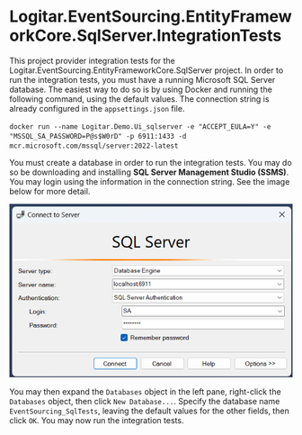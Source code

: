 # Logitar.EventSourcing.EntityFrameworkCore.SqlServer.IntegrationTests

This project provider integration tests for the Logitar.EventSourcing.EntityFrameworkCore.SqlServer
project. In order to run the integration tests, you must have a running Microsoft SQL Server
database. The easiest way to do so is by using Docker and running the following command, using the
default values. The connection string is already configured in the `appsettings.json` file.

`docker run --name Logitar.Demo.Ui_sqlserver -e "ACCEPT_EULA=Y" -e "MSSQL_SA_PASSWORD=P@s$W0rD" -p 6911:1433 -d mcr.microsoft.com/mssql/server:2022-latest`

You must create a database in order to run the integration tests. You may do so be downloading and
installing **SQL Server Management Studio (SSMS)**. You may login using the information in the
connection string. See the image below for more detail.

![SSMS Connection](connection.png)

You may then expand the `Databases` object in the left pane, right-click the `Databases` object,
then click `New Database...`. Specify the database name `EventSourcing_SqlTests`, leaving the
default values for the other fields, then click `OK`. You may now run the integration tests.
